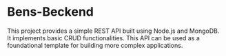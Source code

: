 
# Bens-Beckend

This project provides a simple REST API built using Node.js and MongoDB. It implements basic CRUD functionalities. This API can be used as a foundational template for building more complex applications.
